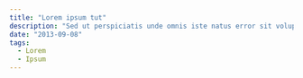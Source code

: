 ```yaml
---
title: "Lorem ipsum tut"
description: "Sed ut perspiciatis unde omnis iste natus error sit voluptatem"
date: "2013-09-08"
tags:
  - Lorem
  - Ipsum
---
```

